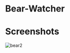# Bear-Watcher

# Screenshots
![bear2](https://user-images.githubusercontent.com/51214463/75636963-c8f10380-5be8-11ea-9daf-6bb281e839b3.PNG)
